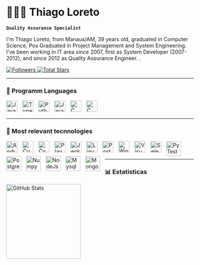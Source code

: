 # 👩🏻‍💻 Thiago Loreto

**`Quality Assurance Specialist`**

I'm Thiago Loreto, from Manaus/AM, 39 years old, graduated in Computer Science, Pos Graduated in Project Management and System Engineering. I've been working in IT area since 2007, first as System Developer (2007-2012), and since 2012 as Quality Assurance Engineer.
.

<p align="left">
    <a href="https://github.com/tloreto85?tab=followers">
        <img 
            alt="Followers" 
            title="Follow me at Github" 
            src="https://custom-icon-badges.demolab.com/github/followers/tloreto85?color=236ad3&labelColor=1155ba&style=for-the-badge&logo=github&label=Followers&logoColor=white"
        />
    </a>
    <a href="https://github.com/tloreto85?tab=repositories&sort=stargazers">
        <img 
            alt="Total Stars" 
            title="Total stars at GitHub" 
            src="https://custom-icon-badges.demolab.com/github/stars/tloreto85?color=55960c&style=for-the-badge&labelColor=488207&logo=star&label=Stars"
        />
    </a>
</p>

---

### 🤖 Programm Languages

<img 
    align="left" 
    alt="JavaScript" 
    title="JavaScript"
    width="30px" 
    style="padding-right: 10px;" 
    src="https://cdn.jsdelivr.net/gh/devicons/devicon@latest/icons/javascript/javascript-original.svg" 
/>
<img 
    align="left" 
    alt="TypeScript"
    title="TypeScript" 
    width="30px" 
    style="padding-right: 10px;" 
    src="https://cdn.jsdelivr.net/gh/devicons/devicon@latest/icons/typescript/typescript-original.svg" 
/>
<img 
    align="left" 
    alt="Python" 
    title="Python"
    width="30px" 
    style="padding-right: 10px;" 
    src="https://cdn.jsdelivr.net/gh/devicons/devicon@latest/icons/python/python-original.svg" 
/>
<img
    align="left"
    alt="Java"
    title="Java"
    width="30px"
    style="padding-right: 10px;"
    src="https://cdn.jsdelivr.net/gh/devicons/devicon@latest/icons/java/java-original-wordmark.svg" 
/>
<img
    align="left"
    alt="C"
    title="C"
    width="30px"
    style="padding-right: 10px;"
    src="https://cdn.jsdelivr.net/gh/devicons/devicon@latest/icons/c/c-original.svg"
/>
<img
    align="left"
    alt="C"
    title="C"
    width="30px"
    style="padding-right: 10px;"
    src="https://cdn.jsdelivr.net/gh/devicons/devicon@latest/icons/cplusplus/cplusplus-original.svg" 
/>
          
<br/>
<br/>

---

### 🤖 Most relevant tecnnologies

<img
    align="left"
    alt="Android"
    title="Android"
    width="30px"
    style="padding-right: 10px;"
    src="https://cdn.jsdelivr.net/gh/devicons/devicon@latest/icons/android/android-original-wordmark.svg"
/>
<img
    align="left"
    alt="Cucumber"
    title="Cucumber"
    width="30px"
    style="padding-right: 10px;"
    src="https://cdn.jsdelivr.net/gh/devicons/devicon@latest/icons/cucumber/cucumber-plain.svg"
/>
<img
    align="left"
    alt="Cypress"
    title="Cypress"
    width="30px"
    style="padding-right: 10px;"
    src="https://cdn.jsdelivr.net/gh/devicons/devicon@latest/icons/cypressio/cypressio-original.svg"
/>
<img
    align="left"
    alt="Playwright"
    title="Playwright"
    width="30px"
    style="padding-right: 10px;"
    src="https://cdn.jsdelivr.net/gh/devicons/devicon@latest/icons/playwright/playwright-original.svg"
/>
<img
    align="left"
    alt="Jenkins"
    title="Jenkins"
    width="30px"
    style="padding-right: 10px;"
    src="https://cdn.jsdelivr.net/gh/devicons/devicon@latest/icons/jenkins/jenkins-original.svg"
/> 
<img
    align="left"
    alt="Linux"
    title="Linux"
    width="30px"
    style="padding-right: 10px;"
    src="https://cdn.jsdelivr.net/gh/devicons/devicon@latest/icons/linux/linux-original.svg"
/>           

<img
    align="left"
    alt="Postman"
    title="Postman"
    width="30px"
    style="padding-right: 10px;"
    src="https://cdn.jsdelivr.net/gh/devicons/devicon@latest/icons/postman/postman-original.svg"
/>
<img
    align="left"
    alt="Windows"
    title="Windows"
    width="30px"
    style="padding-right: 10px;"
    src="https://cdn.jsdelivr.net/gh/devicons/devicon@latest/icons/windows11/windows11-original.svg" 
/>
<img
    align="left"
    alt="Visual Studio"
    title="Visual Studio"
    width="30px"
    style="padding-right: 10px;"
    src="https://cdn.jsdelivr.net/gh/devicons/devicon@latest/icons/visualstudio/visualstudio-original.svg" 
/>
<img
    align="left"
    alt="Selenium"
    title="Selenium"
    width="30px"
    style="padding-right: 10px;"
    src="https://cdn.jsdelivr.net/gh/devicons/devicon@latest/icons/selenium/selenium-original.svg" 
/>
<img
    align="left"
    alt="PyTest"
    title="PyTest"
    width="40px"
    style="padding-right: 10px;"
    src="https://cdn.jsdelivr.net/gh/devicons/devicon@latest/icons/pytest/pytest-original-wordmark.svg"  
/>
<img
    align="left"
    alt="Postgresql"
    title="Postgresql"
    width="40px"
    style="padding-right: 10px;"
    src="https://cdn.jsdelivr.net/gh/devicons/devicon@latest/icons/postgresql/postgresql-original-wordmark.svg" 
/>
<img
    align="left"
    alt="Numpy"
    title="Numpy"
    width="40px"
    style="padding-right: 10px;"
    src="https://cdn.jsdelivr.net/gh/devicons/devicon@latest/icons/numpy/numpy-plain-wordmark.svg" 
/>
<img
    align="left"
    alt="NodeJs"
    title="NodeJs"
    width="40px"
    style="padding-right: 10px;"
    src="https://cdn.jsdelivr.net/gh/devicons/devicon@latest/icons/nodejs/nodejs-plain-wordmark.svg" 
/>
<img
    align="left"
    alt="Mysql"
    title="Mysql"
    width="40px"
    style="padding-right: 10px;"
    src="https://cdn.jsdelivr.net/gh/devicons/devicon@latest/icons/mysql/mysql-original-wordmark.svg" 
/>
<img
    align="left"
    alt="MongoDB"
    title="MongoDB"
    width="40px"
    style="padding-right: 10px;"
    src="https://cdn.jsdelivr.net/gh/devicons/devicon@latest/icons/mongodb/mongodb-plain-wordmark.svg" 
/>
          
<br/>
<br/>

---

### 📊 Estatísticas

<p>
  <img 
    align="left" 
    alt="GitHub Stats" 
    height="200" 
    style="padding-right: 10px;" 
    src="https://github-readme-stats.vercel.app/api?username=tloreto85&show_icons=true&theme=tokyonight&include_all_commits=true&locale=pt-br" 
  />
</p>

